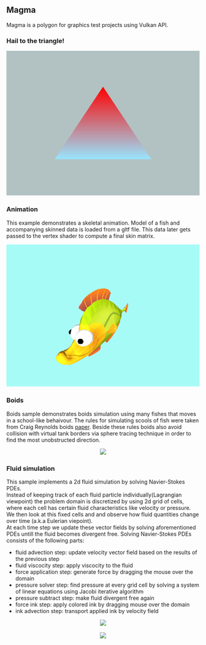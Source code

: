 ## Magma
Magma is a polygon for graphics test projects using Vulkan API.

### Hail to the triangle!
<p align="center">
  <img src="/images/tri.png" />
</p>

### Animation
This example demonstrates a skeletal animation. Model of a fish and accompanying
skinned data is loaded from a gltf file. This data later gets passed to the vertex
shader to compute a final skin matrix.
<p align="center">
  <img src="/images/fish.gif" />
</p>

### Boids
Boids sample demonstrates boids simulation using many fishes that moves in a school-like behaivour. 
The rules for simulating scools of fish were taken from Craig Reynolds boids [paper](https://cs.stanford.edu/people/eroberts/courses/soco/projects/2008-09/modeling-natural-systems/boids.html).
Beside these rules boids also avoid collision with virtual tank borders via sphere tracing technique in order to find the most unobstructed direction.
<p align="center">
  <img src="/images/boidsComp.gif" />
</p>

### Fluid simulation
This sample implements a 2d fluid simulation by solving Navier-Stokes PDEs.<br />
Instead of keeping track of each fluid particle individually(Lagrangian viewpoint) the problem domain is discretized by using 2d grid of cells, where each cell has certain fluid characteristics like velocity or pressure. <br />
We then look at this fixed cells  and and observe how fluid quantities change over time (a.k.a Eulerian viepoint).<br />
At each time step we update these vector fields by solving aforementioned PDEs untill the fluid becomes divergent free.
Solving Navier-Stokes PDEs consists of the following parts:
  * fluid advection step: update velocity vector field based on the results of the previous step  
  * fluid viscocity step: apply viscocity to the fluid
  * force application step: generate force by dragging the mouse over the domain
  * pressure solver step: find pressure at every grid cell by solving a system of linear equations using Jacobi iterative algorithm
  * pressure subtract step: make fluid divergent free again
  * force ink step: apply colored ink by dragging mouse over the domain
  * ink advection step: transport applied ink by velocity field
<p align="center">
  <img src="/images/girl.gif" />
</p>
<p align="center">
  <img src="/images/ink.gif" />
</p>

